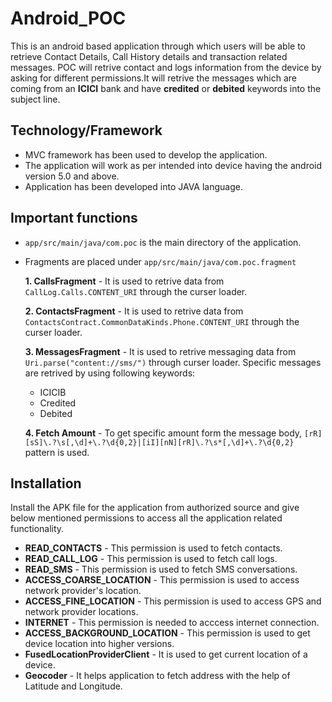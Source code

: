 # Android_POC

This is an android based application through which users will be able to retrieve Contact Details, Call History details and transaction related messages. POC will retrive contact and logs information from the device by asking for different permissions.It will retrive the messages which are coming from an **ICICI** bank and have **credited** or **debited** keywords into the subject line. 

## Technology/Framework
 
- MVC framework has been used to develop the application.
- The application will work as per intended into device having the android version 5.0 and above. 
- Application has been developed into JAVA language. 

## Important functions
  
- ```app/src/main/java/com.poc``` is the main directory of the application. 
- Fragments are placed under ```app/src/main/java/com.poc.fragment```
  
  **1. CallsFragment** - It is used to retrive data from ```CallLog.Calls.CONTENT_URI``` through the curser loader.

  **2. ContactsFragment** - It is used to retrive data from ```ContactsContract.CommonDataKinds.Phone.CONTENT_URI``` through the curser loader.

  **3. MessagesFragment** -  It is used to retrive messaging data from ```Uri.parse("content://sms/")``` through curser loader. Specific messages are retrived by using following       keywords:
     - ICICIB 
     - Credited
     - Debited 

  **4. Fetch Amount** - To get specific amount form the message body, ```[rR][sS]\.?\s[,\d]+\.?\d{0,2}|[iI][nN][rR]\.?\s*[,\d]+\.?\d{0,2}``` pattern is used. 
      
## Installation

Install the APK file for the application from authorized source and give below mentioned permissions to access all the application related functionality. 

- **READ_CONTACTS** - This permission is used to fetch contacts.
- **READ_CALL_LOG** - This permission is used to fetch call logs.
- **READ_SMS** - This permission is used to fetch SMS conversations.
- **ACCESS_COARSE_LOCATION** - This permission is used to access network provider's location. 
- **ACCESS_FINE_LOCATION** - This permission is used to access GPS and network provider locations. 
- **INTERNET** - This permission is needed to acccess internet connection. 
- **ACCESS_BACKGROUND_LOCATION** - This permission is used to get device location into higher versions. 
- **FusedLocationProviderClient** - It is used to get current location of a device. 
- **Geocoder** - It helps application to fetch address with the help of Latitude and Longitude. 
